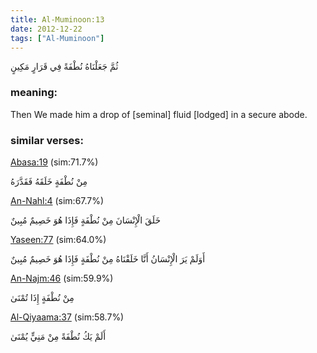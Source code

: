 ```yaml
---
title: Al-Muminoon:13
date: 2012-12-22
tags: ["Al-Muminoon"]
---
```

ثُمَّ جَعَلْنَاهُ نُطْفَةً فِي قَرَارٍ مَكِينٍ
### meaning: 
Then We made him a drop of [seminal] fluid [lodged] in a secure abode.
### similar verses: 

[Abasa:19](/80/19) (sim:71.7%)

مِنْ نُطْفَةٍ خَلَقَهُ فَقَدَّرَهُ

[An-Nahl:4](/16/4) (sim:67.7%)

خَلَقَ الْإِنْسَانَ مِنْ نُطْفَةٍ فَإِذَا هُوَ خَصِيمٌ مُبِينٌ

[Yaseen:77](/36/77) (sim:64.0%)

أَوَلَمْ يَرَ الْإِنْسَانُ أَنَّا خَلَقْنَاهُ مِنْ نُطْفَةٍ فَإِذَا هُوَ خَصِيمٌ مُبِينٌ

[An-Najm:46](/53/46) (sim:59.9%)

مِنْ نُطْفَةٍ إِذَا تُمْنَىٰ

[Al-Qiyaama:37](/75/37) (sim:58.7%)

أَلَمْ يَكُ نُطْفَةً مِنْ مَنِيٍّ يُمْنَىٰ
